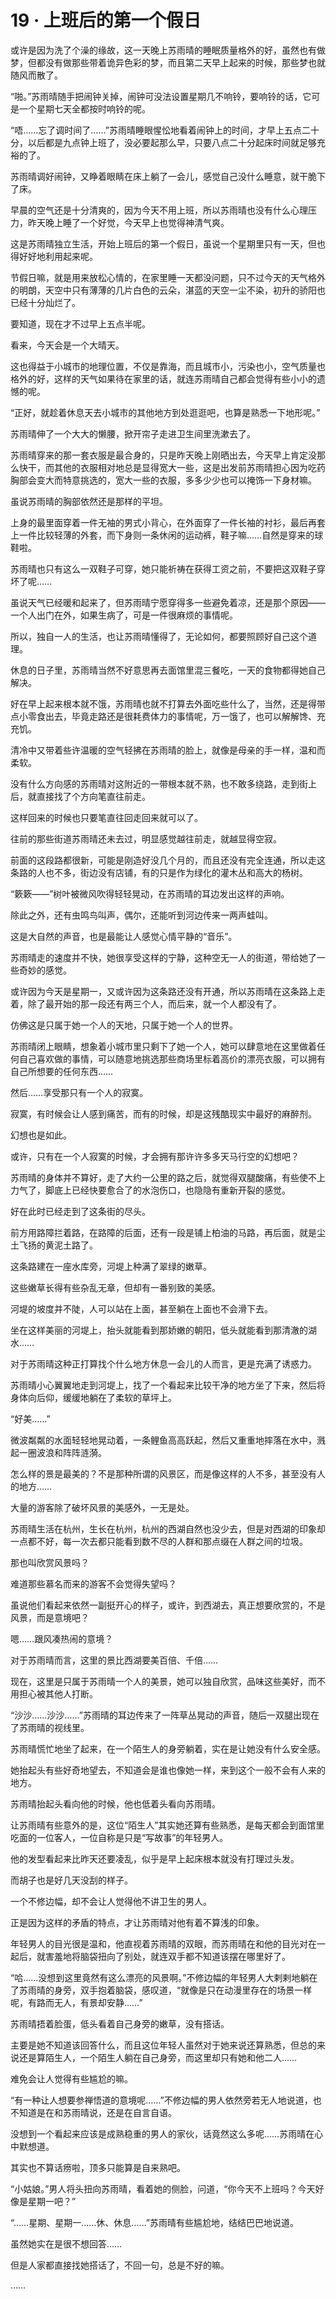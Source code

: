 # 19 · 上班后的第一个假日

或许是因为洗了个澡的缘故，这一天晚上苏雨晴的睡眠质量格外的好，虽然也有做梦，但都没有做那些带着诡异色彩的梦，而且第二天早上起来的时候，那些梦也就随风而散了。

“啪。”苏雨晴随手把闹钟关掉，闹钟可没法设置星期几不响铃，要响铃的话，它可是一个星期七天全都按时响铃的呢。

“唔……忘了调时间了……”苏雨晴睡眼惺忪地看着闹钟上的时间，才早上五点二十分，以后都是九点钟上班了，没必要起那么早，只要八点二十分起床时间就足够充裕的了。

苏雨晴调好闹钟，又睁着眼睛在床上躺了一会儿，感觉自己没什么睡意，就干脆下了床。

早晨的空气还是十分清爽的，因为今天不用上班，所以苏雨晴也没有什么心理压力，昨天晚上睡了一个好觉，今天早上也觉得神清气爽。

这是苏雨晴独立生活，开始上班后的第一个假日，虽说一个星期里只有一天，但也得好好地利用起来呢。

节假日嘛，就是用来放松心情的，在家里睡一天都没问题，只不过今天的天气格外的明朗，天空中只有薄薄的几片白色的云朵，湛蓝的天空一尘不染，初升的骄阳也已经十分灿烂了。

要知道，现在才不过早上五点半呢。

看来，今天会是一个大晴天。

这也得益于小城市的地理位置，不仅是靠海，而且城市小，污染也小，空气质量也格外的好，这样的天气如果待在家里的话，就连苏雨晴自己都会觉得有些小小的遗憾的呢。

“正好，就趁着休息天去小城市的其他地方到处逛逛吧，也算是熟悉一下地形呢。”

苏雨晴伸了一个大大的懒腰，掀开帘子走进卫生间里洗漱去了。

苏雨晴穿来的那一套衣服是最合身的，只是昨天晚上刚晒出去，今天早上肯定没那么快干，而其他的衣服相对地总是显得宽大一些，这是出发前苏雨晴担心因为吃药胸部会变大而特意挑选的，宽大一些的衣服，多多少少也可以掩饰一下身材嘛。

虽说苏雨晴的胸部依然还是那样的平坦。

上身的最里面穿着一件无袖的男式小背心，在外面穿了一件长袖的衬衫，最后再套上一件比较轻薄的外套，而下身则一条休闲的运动裤，鞋子嘛……自然是穿来的球鞋啦。

苏雨晴也只有这么一双鞋子可穿，她只能祈祷在获得工资之前，不要把这双鞋子穿坏了呢……

虽说天气已经暖和起来了，但苏雨晴宁愿穿得多一些避免着凉，还是那个原因——一个人出门在外，如果生病了，可是一件很麻烦的事情呢。

所以，独自一人的生活，也让苏雨晴懂得了，无论如何，都要照顾好自己这个道理。

休息的日子里，苏雨晴当然不好意思再去面馆里混三餐吃，一天的食物都得她自己解决。

好在早上起来根本就不饿，苏雨晴也就不打算去外面吃些什么了，当然，还是得带点小零食出去，毕竟走路还是很耗费体力的事情呢，万一饿了，也可以解解馋、充充饥。

清冷中又带着些许温暖的空气轻拂在苏雨晴的脸上，就像是母亲的手一样，温和而柔软。

没有什么方向感的苏雨晴对这附近的一带根本就不熟，也不敢多绕路，走到街上后，就直接找了个方向笔直往前走。

这样回来的时候也只要笔直往回走回来就可以了。

往前的那些街道苏雨晴还未去过，明显感觉越往前走，就越显得空寂。

前面的这段路都很新，可能是刚造好没几个月的，而且还没有完全连通，所以走这条路的人也不多，街边没有店铺，有的只是作为绿化的灌木丛和高大的杨树。

“簌簌——”树叶被微风吹得轻轻晃动，在苏雨晴的耳边发出这样的声响。

除此之外，还有虫鸣鸟叫声，偶尔，还能听到河边传来一两声蛙叫。

这是大自然的声音，也是最能让人感觉心情平静的“音乐”。

苏雨晴走的速度并不快，她很享受这样的宁静，这种空无一人的街道，带给她了一些奇妙的感觉。

或许因为今天是星期一，又或许因为这条路还没有开通，所以苏雨晴在这条路上走着，除了最开始的那一段还有两三个人，而后来，就一个人都没有了。

仿佛这是只属于她一个人的天地，只属于她一个人的世界。

苏雨晴闭上眼睛，想象着小城市里只剩下了她一个人，她可以肆意地在这里做着任何自己喜欢做的事情，可以随意地挑选那些商场里标着高价的漂亮衣服，可以拥有自己所想要的任何东西……

然后……享受那只有一个人的寂寞。

寂寞，有时候会让人感到痛苦，而有的时候，却是这残酷现实中最好的麻醉剂。

幻想也是如此。

或许，只有在一个人寂寞的时候，才会拥有那许许多多天马行空的幻想吧？

苏雨晴的身体并不算好，走了大约一公里的路之后，就觉得双腿酸痛，有些使不上力气了，脚底上已经快要愈合了的水泡伤口，也隐隐有重新开裂的感觉。

好在此时已经走到了这条街的尽头。

前方用路障拦着路，在路障的后面，还有一段是铺上柏油的马路，再后面，就是尘土飞扬的黄泥土路了。

这条路建在一座水库旁，河堤上种满了翠绿的嫩草。

这些嫩草长得有些杂乱无章，但却有一番别致的美感。

河堤的坡度并不陡，人可以站在上面，甚至躺在上面也不会滑下去。

坐在这样美丽的河堤上，抬头就能看到那娇嫩的朝阳，低头就能看到那清澈的湖水……

对于苏雨晴这种正打算找个什么地方休息一会儿的人而言，更是充满了诱惑力。

苏雨晴小心翼翼地走到河堤上，找了一个看起来比较干净的地方坐了下来，然后将身体向后仰，缓缓地躺在了柔软的草坪上。

“好美……”

微波粼粼的水面轻轻地晃动着，一条鲤鱼高高跃起，然后又重重地摔落在水中，溅起一圈波浪和阵阵涟漪。

怎么样的景是最美的？不是那种所谓的风景区，而是像这样的人不多，甚至没有人的地方……

大量的游客除了破坏风景的美感外，一无是处。

苏雨晴生活在杭州，生长在杭州，杭州的西湖自然也没少去，但是对西湖的印象却一点都不好，每一次去都只能看到数不尽的人群和那点缀在人群之间的垃圾。

那也叫欣赏风景吗？

难道那些慕名而来的游客不会觉得失望吗？

虽说他们看起来依然一副挺开心的样子，或许，到西湖去，真正想要欣赏的，不是风景，而是意境吧？

嗯……跟风凑热闹的意境？

对于苏雨晴而言，这里的景比西湖要美百倍、千倍……

现在，这里是只属于苏雨晴一个人的美景，她可以独自欣赏，品味这些美好，而不用担心被其他人打断。

“沙沙……沙沙……”苏雨晴的耳边传来了一阵草丛晃动的声音，随后一双腿出现在了苏雨晴的视线里。

苏雨晴慌忙地坐了起来，在一个陌生人的身旁躺着，实在是让她没有什么安全感。

她抬起头有些好奇地望去，不知道会是谁也像她一样，来到这个一般不会有人来的地方。

苏雨晴抬起头看向他的时候，他也低着头看向苏雨晴。

让苏雨晴有些意外的是，这位“陌生人”其实她还算有些熟悉，是每天都会到面馆里吃面的一位客人，一位自称是只是“写故事”的年轻男人。

他的发型看起来比昨天还要凌乱，似乎是早上起床根本就没有打理过头发。

而胡子也是好几天没刮的样子。

一个不修边幅，却不会让人觉得他不讲卫生的男人。

正是因为这样的矛盾的特点，才让苏雨晴对他有着不算浅的印象。

年轻男人的目光很是温和，他直视着苏雨晴的双眼，而苏雨晴在和他的目光对在一起后，就害羞地将脑袋扭向了别处，就连双手都不知道该摆在哪里好了。

“哈……没想到这里竟然有这么漂亮的风景啊。”不修边幅的年轻男人大剌剌地躺在了苏雨晴的身旁，双手抱着脑袋，感叹道，“就像是只在动漫里存在的场景一样呢，有路而无人，有景却安静……”

苏雨晴捂着脸蛋，低头看着自己身旁的嫩草，没有搭话。

主要是她不知道该回答什么，而且这位年轻人虽然对于她来说还算熟悉，但总的来说还是算陌生人，一个陌生人躺在自己身旁，而这里却只有她和他二人……

难免会让人觉得有些尴尬的嘛。

“有一种让人想要参禅悟道的意境呢……”不修边幅的男人依然旁若无人地说道，也不知道是在和苏雨晴说，还是在自言自语。

没想到一个看起来应该是成熟稳重的男人的家伙，话竟然这么多呢……苏雨晴在心中默想道。

其实也不算话痨啦，顶多只能算是自来熟吧。

“小姑娘。”男人将头扭向苏雨晴，看着她的侧脸，问道，“你今天不上班吗？今天好像是星期一吧？”

“……星期、星期一……休、休息……”苏雨晴有些尴尬地，结结巴巴地说道。

虽然她实在是很不想回答……

但是人家都直接找她搭话了，不回一句，总是不好的嘛。

……
